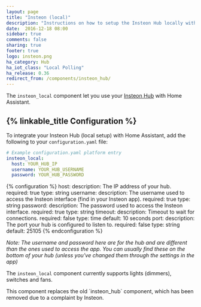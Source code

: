 ```yaml
---
layout: page
title: "Insteon (local)"
description: "Instructions on how to setup the Insteon Hub locally within Home Assistant."
date:  2016-12-18 08:00
sidebar: true
comments: false
sharing: true
footer: true
logo: insteon.png
ha_category: Hub
ha_iot_class: "Local Polling"
ha_release: 0.36
redirect_from: /components/insteon_hub/
---
```


The `insteon_local` component let you use your [Insteon Hub](http://www.insteon.com/insteon-hub/) with Home Assistant.

## {% linkable_title Configuration %}

To integrate your Insteon Hub (local setup) with Home Assistant, add the following to your `configuration.yaml` file:

```yaml
# Example configuration.yaml platform entry
insteon_local:
  host: YOUR_HUB_IP
  username: YOUR_HUB_USERNAME
  password: YOUR_HUB_PASSWORD
```

{% configuration %}
host:
  description: The IP address of your hub.
  required: true
  type: string
username:
  description: The username used to access the Insteon interface (find in your Insteon app).
  required: true
  type: string
password:
  description: The password used to access the Insteon interface.
  required: true
  type: string
timeout:
  description: Timeout to wait for connections.
  required: false
  type: time
  default: 10 seconds
port:
  description: The port your hub is configured to listen to.
  required: false
  type: string
  default: 25105
{% endconfiguration %}

*Note: The username and password here are for the hub and are different than the ones used to access the app. You can usually find these on the bottom of your hub (unless you've changed them through the settings in the app)*

The `insteon_local` component currently supports lights (dimmers), switches and fans.

<p class='note'>
This component replaces the old `insteon_hub` component, which has been removed due to a complaint by Insteon.
</p>
